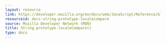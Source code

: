```yaml
---
layout: resource
link: https://developer.mozilla.org/en/docs/web/JavaScript/Reference/Global_Objects/String/localeCompare
resourceid: docs-string-prototype-localecompare
source: Mozilla Developer Network (MDN)
title: String.prototype.localeCompare()
type: docs
---
```


